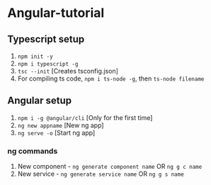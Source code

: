 # Angular-tutorial

## Typescript setup
1. `npm init -y`
2. `npm i typescript -g`
3. `tsc --init` [Creates tsconfig.json]
4. For compiling ts code, `npm i ts-node -g`, then `ts-node filename`

## Angular setup
1. `npm i -g @angular/cli` [Only for the first time]
2. `ng new appname` [New ng app]
3. `ng serve -o` [Start ng app]

### ng commands
1. New component - `ng generate component name` OR `ng g c name`
2. New service - `ng generate service name` OR `ng g s name`
